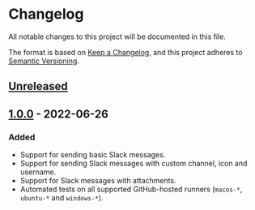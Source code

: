 # Changelog

All notable changes to this project will be documented in this file.

The format is based on [Keep a Changelog](https://keepachangelog.com/en/1.0.0/),
and this project adheres to [Semantic Versioning](https://semver.org/spec/v2.0.0.html).

## [Unreleased]

## [1.0.0] - 2022-06-26

### Added
- Support for sending basic Slack messages.
- Support for sending Slack messages with custom channel, icon and username.
- Support for Slack messages with attachments.
- Automated tests on all supported GitHub-hosted runners (`macos-*`, `ubuntu-*` and `windows-*`).

[unreleased]: https://github.com/pcolby/post-to-slack/compare/v1.0.0...HEAD
[1.0.0]: https://github.com/pcolby/post-to-slack/releases/tag/v1.0.0
